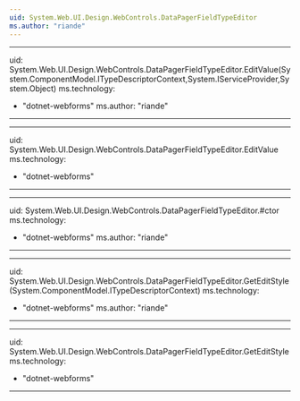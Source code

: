 ```yaml
---
uid: System.Web.UI.Design.WebControls.DataPagerFieldTypeEditor
ms.author: "riande"
---
```


---
uid: System.Web.UI.Design.WebControls.DataPagerFieldTypeEditor.EditValue(System.ComponentModel.ITypeDescriptorContext,System.IServiceProvider,System.Object)
ms.technology: 
  - "dotnet-webforms"
ms.author: "riande"
---

---
uid: System.Web.UI.Design.WebControls.DataPagerFieldTypeEditor.EditValue
ms.technology: 
  - "dotnet-webforms"
---

---
uid: System.Web.UI.Design.WebControls.DataPagerFieldTypeEditor.#ctor
ms.technology: 
  - "dotnet-webforms"
ms.author: "riande"
---

---
uid: System.Web.UI.Design.WebControls.DataPagerFieldTypeEditor.GetEditStyle(System.ComponentModel.ITypeDescriptorContext)
ms.technology: 
  - "dotnet-webforms"
ms.author: "riande"
---

---
uid: System.Web.UI.Design.WebControls.DataPagerFieldTypeEditor.GetEditStyle
ms.technology: 
  - "dotnet-webforms"
---
